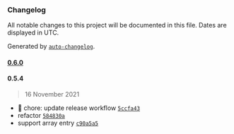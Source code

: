 ### Changelog

All notable changes to this project will be documented in this file. Dates are displayed in UTC.

Generated by [`auto-changelog`](https://github.com/CookPete/auto-changelog).

#### [0.6.0](https://github.com/linbudu599/JSON2TypeGraphQLClass/compare/0.5.4...0.6.0)

#### 0.5.4

> 16 November 2021

- :construction: chore: update release workflow [`5ccfa43`](https://github.com/linbudu599/JSON2TypeGraphQLClass/commit/5ccfa43994a949dd89c1582f191f438312a0240d)
- refactor [`584830a`](https://github.com/linbudu599/JSON2TypeGraphQLClass/commit/584830a263349b6db7653470e9439a70baae150d)
- support array entry [`c90a5a5`](https://github.com/linbudu599/JSON2TypeGraphQLClass/commit/c90a5a57d3fa4fa2c9e8f68257c9d3aa8e8ea062)
